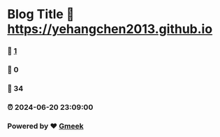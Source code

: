 # Blog Title :link: https://yehangchen2013.github.io 
### :page_facing_up: [1](https://yehangchen2013.github.io/tag.html) 
### :speech_balloon: 0 
### :hibiscus: 34 
### :alarm_clock: 2024-06-20 23:09:00 
### Powered by :heart: [Gmeek](https://github.com/Meekdai/Gmeek)
